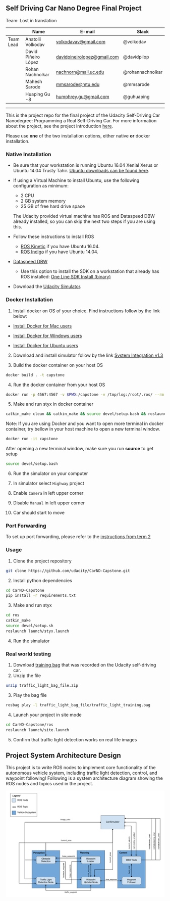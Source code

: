 Self Driving Car Nano Degree Final Project
-



Team: Lost in translation

|           | Name                   | E-mail                      | Slack            |
|-----------|------------------------|-----------------------------|------------------|
| Team Lead | Anatolii Volkodav      | volkodavav@gmail.com        | @volkodav        |
|           | David Piñeiro López    | davidpineirolopez@gmail.com | @davidpilop      |
|           | Rohan Nachnolkar       | nachnorn@mail.uc.edu        | @rohannachnolkar |
|           | Mahesh Sarode          | mmsarode@mtu.edu            | @mmsarode        |
|           | Huaping Gu -8          | humphrey.gu@gmail.com       | @guhuaping       |

----


This is the project repo for the final project of the Udacity Self-Driving Car Nanodegree: Programming a Real Self-Driving Car. For more information about the project, see the project introduction [here](https://classroom.udacity.com/nanodegrees/nd013/parts/6047fe34-d93c-4f50-8336-b70ef10cb4b2/modules/e1a23b06-329a-4684-a717-ad476f0d8dff/lessons/462c933d-9f24-42d3-8bdc-a08a5fc866e4/concepts/5ab4b122-83e6-436d-850f-9f4d26627fd9).

Please use **one** of the two installation options, either native **or** docker installation.

### Native Installation

* Be sure that your workstation is running Ubuntu 16.04 Xenial Xerus or Ubuntu 14.04 Trusty Tahir. [Ubuntu downloads can be found here](https://www.ubuntu.com/download/desktop).
* If using a Virtual Machine to install Ubuntu, use the following configuration as minimum:
  * 2 CPU
  * 2 GB system memory
  * 25 GB of free hard drive space

  The Udacity provided virtual machine has ROS and Dataspeed DBW already installed, so you can skip the next two steps if you are using this.

* Follow these instructions to install ROS
  * [ROS Kinetic](http://wiki.ros.org/kinetic/Installation/Ubuntu) if you have Ubuntu 16.04.
  * [ROS Indigo](http://wiki.ros.org/indigo/Installation/Ubuntu) if you have Ubuntu 14.04.
* [Dataspeed DBW](https://bitbucket.org/DataspeedInc/dbw_mkz_ros)
  * Use this option to install the SDK on a workstation that already has ROS installed: [One Line SDK Install (binary)](https://bitbucket.org/DataspeedInc/dbw_mkz_ros/src/81e63fcc335d7b64139d7482017d6a97b405e250/ROS_SETUP.md?fileviewer=file-view-default)
* Download the [Udacity Simulator](https://github.com/udacity/CarND-Capstone/releases).

### Docker Installation
1. Install docker on OS of your choice. Find instructions follow by the link below:

- [Install Docker for Mac users](https://docs.docker.com/docker-for-mac/install/)

- [Install Docker for Windows users](https://docs.docker.com/docker-for-windows/install/)

- [Install Docker for Ubuntu users](https://docs.docker.com/install/linux/docker-ce/ubuntu/)

2. Download and install simulator follow by the link [System Integration v1.3](https://github.com/udacity/CarND-Capstone/releases/tag/v1.3)

3. Build the docker container on your host OS
```bash
docker build . -t capstone
```

4. Run the docker container from your host OS
```bash
docker run -p 4567:4567 -v $PWD:/capstone -v /tmp/log:/root/.ros/ --rm -it capstone
```

5. Make and run styx in docker container
```bash
catkin_make clean && catkin_make && source devel/setup.bash && roslaunch launch/styx.launch
```

Note: If you are using Docker and you want to open more terminal in docker container, try bellow in your host machine to open a new terminal window.
```bash
docker run -it capstone
```

After opening a new terminal window, make sure you run **source** to get setup
```bash
source devel/setup.bash
````



6. Run the simulator on your computer

7. In simulator select `Highway` project

8. Enable `Camera` in left upper corner

9. Disable `Manual` in left upper corner

10. Car should start to move

### Port Forwarding
To set up port forwarding, please refer to the [instructions from term 2](https://classroom.udacity.com/nanodegrees/nd013/parts/40f38239-66b6-46ec-ae68-03afd8a601c8/modules/0949fca6-b379-42af-a919-ee50aa304e6a/lessons/f758c44c-5e40-4e01-93b5-1a82aa4e044f/concepts/16cf4a78-4fc7-49e1-8621-3450ca938b77)

### Usage

1. Clone the project repository
```bash
git clone https://github.com/udacity/CarND-Capstone.git
```

2. Install python dependencies
```bash
cd CarND-Capstone
pip install -r requirements.txt
```
3. Make and run styx
```bash
cd ros
catkin_make
source devel/setup.sh
roslaunch launch/styx.launch
```
4. Run the simulator

### Real world testing
1. Download [training bag](https://s3-us-west-1.amazonaws.com/udacity-selfdrivingcar/traffic_light_bag_file.zip) that was recorded on the Udacity self-driving car.
2. Unzip the file
```bash
unzip traffic_light_bag_file.zip
```
3. Play the bag file
```bash
rosbag play -l traffic_light_bag_file/traffic_light_training.bag
```
4. Launch your project in site mode
```bash
cd CarND-Capstone/ros
roslaunch launch/site.launch
```
5. Confirm that traffic light detection works on real life images

## Project System Architecture Design

This project is to write ROS nodes to implement core functionality of the autonomous vehicle system, including traffic light detection,
control, and waypoint following! Following is a system architecture diagram showing the ROS nodes and topics used in the project.

![Architecture](./imgs/system_architecture_diagram.png)